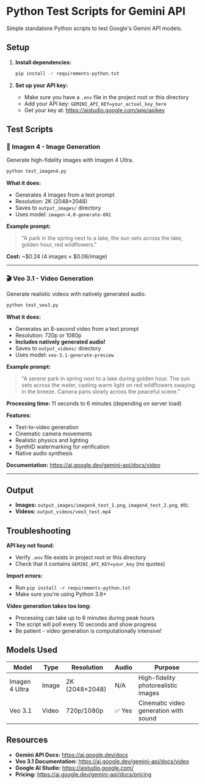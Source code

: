 # Python Test Scripts for Gemini API

Simple standalone Python scripts to test Google's Gemini API models.

## Setup

1. **Install dependencies:**
   ```bash
   pip install -r requirements-python.txt
   ```

2. **Set up your API key:**
   - Make sure you have a `.env` file in the project root or this directory
   - Add your API key: `GEMINI_API_KEY=your_actual_key_here`
   - Get your key at: https://aistudio.google.com/app/apikey

## Test Scripts

### 🎨 Imagen 4 - Image Generation

Generate high-fidelity images with Imagen 4 Ultra.

```bash
python test_imagen4.py
```

**What it does:**
- Generates 4 images from a text prompt
- Resolution: 2K (2048×2048)
- Saves to `output_images/` directory
- Uses model: `imagen-4.0-generate-001`

**Example prompt:**
> "A park in the spring next to a lake, the sun sets across the lake, golden hour, red wildflowers."

**Cost:** ~$0.24 (4 images × $0.06/image)

---

### 🎬 Veo 3.1 - Video Generation

Generate realistic videos with natively generated audio.

```bash
python test_veo3.py
```

**What it does:**
- Generates an 8-second video from a text prompt
- Resolution: 720p or 1080p
- **Includes natively generated audio!**
- Saves to `output_videos/` directory
- Uses model: `veo-3.1-generate-preview`

**Example prompt:**
> "A serene park in spring next to a lake during golden hour. The sun sets across the water, casting warm light on red wildflowers swaying in the breeze. Camera pans slowly across the peaceful scene."

**Processing time:** 11 seconds to 6 minutes (depending on server load)

**Features:**
- Text-to-video generation
- Cinematic camera movements
- Realistic physics and lighting
- SynthID watermarking for verification
- Native audio synthesis

**Documentation:** https://ai.google.dev/gemini-api/docs/video

---

## Output

- **Images:** `output_images/imagen4_test_1.png`, `imagen4_test_2.png`, etc.
- **Videos:** `output_videos/veo3_test.mp4`

## Troubleshooting

**API key not found:**
- Verify `.env` file exists in project root or this directory
- Check that it contains `GEMINI_API_KEY=your_key` (no quotes)

**Import errors:**
- Run `pip install -r requirements-python.txt`
- Make sure you're using Python 3.8+

**Video generation takes too long:**
- Processing can take up to 6 minutes during peak hours
- The script will poll every 10 seconds and show progress
- Be patient - video generation is computationally intensive!

## Models Used

| Model | Type | Resolution | Audio | Purpose |
|-------|------|-----------|-------|---------|
| Imagen 4 Ultra | Image | 2K (2048×2048) | N/A | High-fidelity photorealistic images |
| Veo 3.1 | Video | 720p/1080p | ✅ Yes | Cinematic video generation with sound |

## Resources

- **Gemini API Docs:** https://ai.google.dev/docs
- **Veo 3.1 Documentation:** https://ai.google.dev/gemini-api/docs/video
- **Google AI Studio:** https://aistudio.google.com/
- **Pricing:** https://ai.google.dev/gemini-api/docs/pricing

